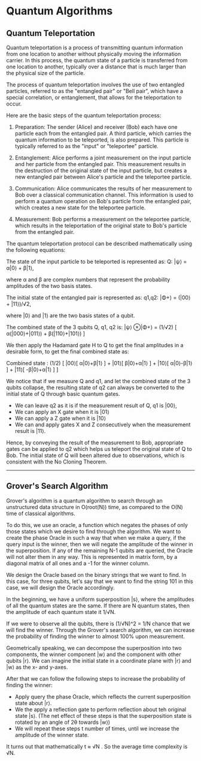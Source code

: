 # Quantum Algorithms

## Quantum Teleportation

Quantum teleportation is a process of transmitting quantum information from one location to another without physically moving the information carrier. In this process, the quantum state of a particle is transferred from one location to another, typically over a distance that is much larger than the physical size of the particle.

The process of quantum teleportation involves the use of two entangled particles, referred to as the "entangled pair" or "Bell pair", which have a special correlation, or entanglement, that allows for the teleportation to occur.

Here are the basic steps of the quantum teleportation process:

1. Preparation: The sender (Alice) and receiver (Bob) each have one particle each from the entangled pair. A third particle, which carries the quantum information to be teleported, is also prepared. This particle is typically referred to as the "input" or "teleportee" particle.

2. Entanglement: Alice performs a joint measurement on the input particle and her particle from the entangled pair. This measurement results in the destruction of the original state of the input particle, but creates a new entangled pair between Alice's particle and the teleportee particle.

3. Communication: Alice communicates the results of her measurement to Bob over a classical communication channel. This information is used to perform a quantum operation on Bob's particle from the entangled pair, which creates a new state for the teleportee particle.

4. Measurement: Bob performs a measurement on the teleportee particle, which results in the teleportation of the original state to Bob's particle from the entangled pair.


The quantum teleportation protocol can be described mathematically using the following equations:

The state of the input particle to be teleported is represented as: Q: |ψ⟩ = α|0⟩ + β|1⟩,

where α and β are complex numbers that represent the probability amplitudes of the two basis states.

The initial state of the entangled pair is represented as: q1,q2: |Φ+⟩ = (|00⟩ + |11⟩)/√2,

where |0⟩ and |1⟩ are the two basis states of a qubit.

The combined state of the 3 qubits Q, q1, q2 is: |ψ⟩ ⊗|Φ+⟩ = (1/√2) [ α(|000⟩+|011⟩) + β(|110⟩+|101⟩) ]

We then apply the Hadamard gate H to Q to get the final amplitudes in a desirable form, to get the final combined state as:

Combined state : (1/2) [ |00⟩[ α|0⟩+β|1⟩ ] + |01⟩[ β|0⟩+α|1⟩ ] + |10⟩[ α|0⟩-β|1⟩ ] + |11⟩[ -β|0⟩+α|1⟩ ] ]

We notice that if we measure Q and q1, and let the combined state of the 3 qubits collapse, the resulting state of q2 can always be converted to the initial state of Q through basic quantum gates.

* We can leave q2 as it is if the measurement result of Q, q1 is |00⟩,
* We can apply an X gate when it is |01⟩
* We can apply a Z gate when it is |10⟩
* We can and apply gates X and Z consecutively when the measurement result is |11⟩.

Hence, by conveying the result of the measurement to Bob, appropriate gates can be applied to q2 which helps us teleport the original state of Q to Bob. The initial state of Q will been altered due to observations, which is consistent with the No Cloning Theorem.

-----------------------------------------

## Grover's Search Algorithm

Grover's algorithm is a quantum algorithm to search through an unstructured data structure in O(root(N)) time, as compared to the O(N) time of classical algorithms.

To do this, we use an oracle, a function which negates the phases of only those states which we desire to find through the algorithm. We want to create the phase Oracle in such a way that when we make a query, if the query input is the winner, then we will negate the amplitude of the winner in the superposition. If any of the remaining N-1 qubits are queried, the Oracle will not alter them in any way. This is represented in matrix form, by a diagonal matrix of all ones and a -1 for the winner column.

We design the Oracle based on the binary strings that we want to find. In this case, for three qubits, let's say that we want to find the string 101 in this case, we will design the Oracle accordingly.

In the beginning, we have a uniform superposition |s⟩, where the amplitudes of all the quantum states are the same. If there are N quantum states, then the amplitude of each quantum state it 1/√N.

If we were to observe all the qubits, there is (1/√N)^2  = 1/N chance that we will find the winner. Through the Grover's search algorithm,  we can increase the probability of finding the winner to almost 100% upon measurement.

Geometrically speaking, we can decompose the superposition into two components, the winner component |w⟩ and the component with other qubits |r⟩. We can imagine the initial state in a coordinate plane with |r⟩ and |w⟩ as the x- and y-axes.

After that we can follow the following steps to increase the probability of finding the winner:

* Apply query the phase Oracle, which reflects the current superposition state about |r⟩.
* We the apply a reflection gate to perform reflection about teh original state |s⟩. (The net effect of these steps is that the superposition state is rotated by an angle of 2θ towards |w⟩)
* We will repeat these steps t number of times, until we increase the amplitude of the winner state.

It turns out that mathematically t ≈ √N . So the average time complexity is √N.
